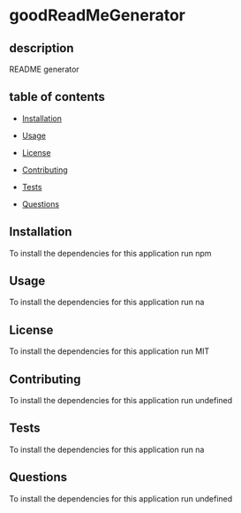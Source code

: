 # goodReadMeGenerator
## description
README generator 

## table of contents

* [Installation](#installation)

* [Usage](#usage)

* [License](#license)

* [Contributing](#contributing)

* [Tests](#tests)

* [Questions](#questions)

## Installation

To install the dependencies for this application run npm

## Usage

To install the dependencies for this application run na

## License

To install the dependencies for this application run MIT

## Contributing

To install the dependencies for this application run undefined

## Tests

To install the dependencies for this application run na

## Questions

To install the dependencies for this application run undefined
